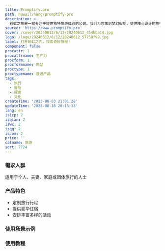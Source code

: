 ```yaml
---
title: Promptify.pro
path: huwailvhang/promptify-pro
description: >-
  彩虹之旅是一家专注于提供独特旅游体验的公司。我们为您策划梦幻假期，提供精心设计的旅行行程、豪华住宿和丰富多样的活动。无论您想追求冒险、探索自然或享受文化，彩虹之旅都能满足您的需求。我们的定价合理，定位为高品质旅游服务的领导者。
source: 'https://www.promptify.pro'
cover: /cover/20240612/6/12/20240612_454bba14.jpg
logo: /logo/20240612/6/12/20240612_57758f99.jpg
label: 打开彩虹之门，探索奇妙旅程！
component: false
procattr: 1
procattrname: 生产力
procform: 1
procformname: 网站
proctype: 1
proctypename: 普通产品
tags:
  - 旅行
  - 冒险
  - 探索
  - 文化
createTime: '2023-08-03 21:01:28'
updateTime: '2023-08-18 20:15:33'
lang: en
isicp: 2
isqian: 2
iswx: 2
isqq: 2
iscom: 2
price: ''
catname: 旅游
sort: 7724
---
```




### 需求人群
适用于个人、夫妻、家庭或团体旅行的人士

### 产品特色
- 定制旅行行程
- 提供豪华住宿
- 安排丰富多样的活动

### 使用场景示例


### 使用教程


  
